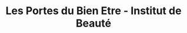 ---
title: "Les Portes du Bien Etre - Institut de Beauté"
url: /sainte-clotilde/les-portes-du-bien-etre-institut-de-beaute/
shop: beauté
---